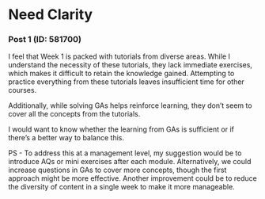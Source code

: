 # Need Clarity

### Post 1 (ID: 581700)

I feel that Week 1 is packed with tutorials from diverse areas. While I
understand the necessity of these tutorials, they lack immediate exercises,
which makes it difficult to retain the knowledge gained. Attempting to
practice everything from these tutorials leaves insufficient time for other
courses.

Additionally, while solving GAs helps reinforce learning, they don’t seem to
cover all the concepts from the tutorials.

I would want to know whether the learning from GAs is sufficient or if there’s
a better way to balance this.

PS - To address this at a management level, my suggestion would be to
introduce AQs or mini exercises after each module. Alternatively, we could
increase questions in GAs to cover more concepts, though the first approach
might be more effective. Another improvement could be to reduce the diversity
of content in a single week to make it more manageable.

